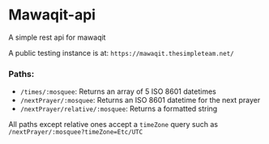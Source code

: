 # Mawaqit-api

A simple rest api for mawaqit

A public testing instance is at: `https://mawaqit.thesimpleteam.net/`

### Paths:
- `/times/:mosquee`: Returns an array of 5 ISO 8601 datetimes
- `/nextPrayer/:mosquee`: Returns an ISO 8601 datetime for the next prayer
- `/nextPrayer/relative/:mosquee`: Returns a formatted string

All paths except relative ones accept a `timeZone` query such as `/nextPrayer/:mosquee?timeZone=Etc/UTC`
